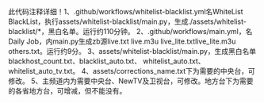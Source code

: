 此代码注释详细！1、.github/workflows/whitelist-blacklist.yml名WhiteList BlackList，执行assets/whitelist-blacklist/main.py，生成./assets/whitelist-blacklist/*，黑白名单。运行约110分钟。
2、.github/workflows/main.yml，名Daily Job，内main.py生成zb源live.txt live.m3u live_lite.txtlive_lite.m3u others.txt。运行约9分。
3、assets/whitelist-blacklist/main.py，生成黑白名单blackhost_count.txt、blacklist_auto.txt、  whitelist_auto.txt、whitelist_auto_tv.txt。
4、assets/corrections_name.txt下为需要的中央台，可修改。
5、主频道内为需要中央台、NewTV及卫视台，可修改。地方台下为需要的各省地方台，可增减，但不能没有。


